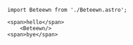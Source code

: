 ```astro live

import Beteewn from './Beteewn.astro';

<span>hello</span>
    <Beteewn/>
<span>bye</span>
```